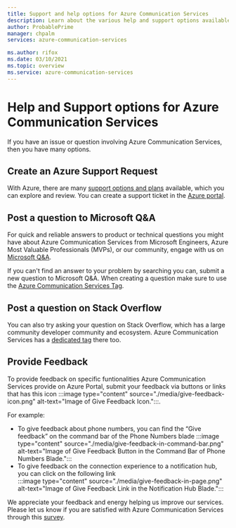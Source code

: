 ```yaml
---
title: Support and help options for Azure Communication Services
description: Learn about the various help and support options available for Azure Communication Services.
author: ProbablePrime
manager: chpalm
services: azure-communication-services

ms.author: rifox
ms.date: 03/10/2021
ms.topic: overview
ms.service: azure-communication-services
---
```


# Help and Support options for Azure Communication Services

If you have an issue or question involving Azure Communication Services, then you have many options.

## Create an Azure Support Request
With Azure, there are many [support options and plans](https://azure.microsoft.com/support/plans/) available, which you can explore and review. You can create a support ticket in the [Azure portal](https://ms.portal.azure.com/#blade/Microsoft_Azure_Support/HelpAndSupportBlade/overview).

## Post a question to Microsoft Q&A

For quick and reliable answers to product or technical questions you might have about Azure Communication Services from Microsoft Engineers, Azure Most Valuable Professionals (MVPs), or our community, engage with us on [Microsoft Q&A](/answers/products/azure). 

If you can't find an answer to your problem by searching you can, submit a new question to Microsoft Q&A. When creating a question make sure to use the [Azure Communication Services Tag](/answers/topics/azure-communication-services.html).

## Post a question on Stack Overflow

You can also try asking your question on Stack Overflow, which has a large community developer community and ecosystem. Azure Communication Services has a [dedicated tag](https://stackoverflow.com/questions/tagged/azure-communication-services) there too.

## Provide Feedback

To provide feedback on specific funtionalities Azure Communication Services provide on Azure Portal, submit your feedback via buttons or links that has this icon :::image type="content" source="./media/give-feedback-icon.png" alt-text="Image of Give Feedback Icon.":::. 

For example:
- To give feedback about phone numbers, you can find the “Give feedback” on the command bar of the Phone Numbers blade
:::image type="content" source="./media/give-feedback-in-command-bar.png" alt-text="Image of Give Feedback Button in the Command Bar of Phone Numbers Blade.":::
- To give feedback on the connection experience to a notification hub, you can click on the following link  
:::image type="content" source="./media/give-feedback-in-page.png" alt-text="Image of Give Feedback Link in the Notification Hub Blade.":::

We appreciate your feedback and energy helping us improve our services. Please let us know if you are satisfied with Azure Communication Services through this [survey](https://aka.ms/ACS_CAT_Survey). 
